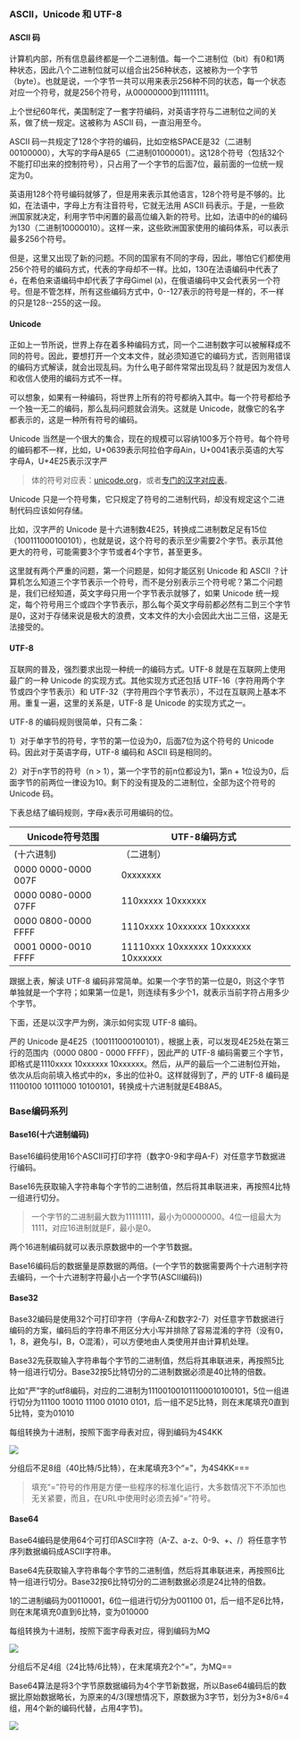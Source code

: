 ### ASCII，Unicode 和 UTF-8

#### ASCII 码
计算机内部，所有信息最终都是一个二进制值。每一个二进制位（bit）有0和1两种状态，因此八个二进制位就可以组合出256种状态，这被称为一个字节（byte）。也就是说，一个字节一共可以用来表示256种不同的状态，每一个状态对应一个符号，就是256个符号，从00000000到11111111。

上个世纪60年代，美国制定了一套字符编码，对英语字符与二进制位之间的关系，做了统一规定。这被称为 ASCII 码，一直沿用至今。

ASCII 码一共规定了128个字符的编码，比如空格SPACE是32（二进制00100000），大写的字母A是65（二进制01000001）。这128个符号（包括32个不能打印出来的控制符号），只占用了一个字节的后面7位，最前面的一位统一规定为0。

英语用128个符号编码就够了，但是用来表示其他语言，128个符号是不够的。比如，在法语中，字母上方有注音符号，它就无法用 ASCII 码表示。于是，一些欧洲国家就决定，利用字节中闲置的最高位编入新的符号。比如，法语中的é的编码为130（二进制10000010）。这样一来，这些欧洲国家使用的编码体系，可以表示最多256个符号。

但是，这里又出现了新的问题。不同的国家有不同的字母，因此，哪怕它们都使用256个符号的编码方式，代表的字母却不一样。比如，130在法语编码中代表了é，在希伯来语编码中却代表了字母Gimel (ג)，在俄语编码中又会代表另一个符号。但是不管怎样，所有这些编码方式中，0--127表示的符号是一样的，不一样的只是128--255的这一段。

#### Unicode
正如上一节所说，世界上存在着多种编码方式，同一个二进制数字可以被解释成不同的符号。因此，要想打开一个文本文件，就必须知道它的编码方式，否则用错误的编码方式解读，就会出现乱码。为什么电子邮件常常出现乱码？就是因为发信人和收信人使用的编码方式不一样。

可以想象，如果有一种编码，将世界上所有的符号都纳入其中。每一个符号都给予一个独一无二的编码，那么乱码问题就会消失。这就是 Unicode，就像它的名字都表示的，这是一种所有符号的编码。

Unicode 当然是一个很大的集合，现在的规模可以容纳100多万个符号。每个符号的编码都不一样，比如，U+0639表示阿拉伯字母Ain，U+0041表示英语的大写字母A，U+4E25表示汉字严

>体的符号对应表：[unicode.org](http://www.unicode.org/)，或者[专门的汉字对应表](http://www.chi2ko.com/tool/CJK.htm)。

Unicode 只是一个符号集，它只规定了符号的二进制代码，却没有规定这个二进制代码应该如何存储。

比如，汉字严的 Unicode 是十六进制数4E25，转换成二进制数足足有15位（100111000100101），也就是说，这个符号的表示至少需要2个字节。表示其他更大的符号，可能需要3个字节或者4个字节，甚至更多。

这里就有两个严重的问题，第一个问题是，如何才能区别 Unicode 和 ASCII ？计算机怎么知道三个字节表示一个符号，而不是分别表示三个符号呢？第二个问题是，我们已经知道，英文字母只用一个字节表示就够了，如果 Unicode 统一规定，每个符号用三个或四个字节表示，那么每个英文字母前都必然有二到三个字节是0，这对于存储来说是极大的浪费，文本文件的大小会因此大出二三倍，这是无法接受的。

#### UTF-8
互联网的普及，强烈要求出现一种统一的编码方式。UTF-8 就是在互联网上使用最广的一种 Unicode 的实现方式。其他实现方式还包括 UTF-16（字符用两个字节或四个字节表示）和 UTF-32（字符用四个字节表示），不过在互联网上基本不用。重复一遍，这里的关系是，UTF-8 是 Unicode 的实现方式之一。

UTF-8 的编码规则很简单，只有二条：

1）对于单字节的符号，字节的第一位设为0，后面7位为这个符号的 Unicode 码。因此对于英语字母，UTF-8 编码和 ASCII 码是相同的。

2）对于n字节的符号（n > 1），第一个字节的前n位都设为1，第n + 1位设为0，后面字节的前两位一律设为10。剩下的没有提及的二进制位，全部为这个符号的 Unicode 码。

下表总结了编码规则，字母x表示可用编码的位。

| Unicode符号范围 | UTF-8编码方式 |
| - | - |
|(十六进制)|（二进制）|
|0000 0000-0000 007F | 0xxxxxxx |
|0000 0080-0000 07FF | 110xxxxx 10xxxxxx |
|0000 0800-0000 FFFF | 1110xxxx 10xxxxxx 10xxxxxx |
|0001 0000-0010 FFFF | 11110xxx 10xxxxxx 10xxxxxx 10xxxxxx |

跟据上表，解读 UTF-8 编码非常简单。如果一个字节的第一位是0，则这个字节单独就是一个字符；如果第一位是1，则连续有多少个1，就表示当前字符占用多少个字节。

下面，还是以汉字严为例，演示如何实现 UTF-8 编码。

严的 Unicode 是4E25（100111000100101），根据上表，可以发现4E25处在第三行的范围内（0000 0800 - 0000 FFFF），因此严的 UTF-8 编码需要三个字节，即格式是1110xxxx 10xxxxxx 10xxxxxx。然后，从严的最后一个二进制位开始，依次从后向前填入格式中的x，多出的位补0。这样就得到了，严的 UTF-8 编码是11100100 10111000 10100101，转换成十六进制就是E4B8A5。

### Base编码系列
#### Base16(十六进制编码)

Base16编码使用16个ASCII可打印字符（数字0-9和字母A-F）对任意字节数据进行编码。

Base16先获取输入字符串每个字节的二进制值，然后将其串联进来，再按照4比特一组进行切分。

>一个字节的二进制最大数为11111111，最小为00000000。4位一组最大为1111，对应16进制就是F，最小是0。

两个16进制编码就可以表示原数据中的一个字节数据。

Base16编码后的数据量是原数据的两倍。(一个字节的数据需要两个十六进制字符去编码，一个十六进制字符最小占一个字节(ASCII编码))

#### Base32
Base32编码是使用32个可打印字符（字母A-Z和数字2-7）对任意字节数据进行编码的方案，编码后的字符串不用区分大小写并排除了容易混淆的字符（没有0，1，8，避免与I，B，O混淆），可以方便地由人类使用并由计算机处理。

Base32先获取输入字符串每个字节的二进制值，然后将其串联进来，再按照5比特一组进行切分。Base32按5比特切分的二进制数据必须是40比特的倍数。

比如“严”字的utf8编码，对应的二进制为111001001011100010100101，5位一组进行切分为11100 10010 11100 01010 0101，后一组不足5比特，则在末尾填充0直到5比特，变为01010

每组转换为十进制，按照下面字母表对应，得到编码为4S4KK

![](img/字符编码/2019-02-06-17-19-34.png)

分组后不足8组（40比特/5比特），在末尾填充3个“=”，为4S4KK===

>填充“=”符号的作用是方便一些程序的标准化运行，大多数情况下不添加也无关紧要，而且，在URL中使用时必须去掉“=”符号。

#### Base64
Base64编码是使用64个可打印ASCII字符（A-Z、a-z、0-9、+、/）将任意字节序列数据编码成ASCII字符串。

Base64先获取输入字符串每个字节的二进制值，然后将其串联进来，再按照6比特一组进行切分。Base32按6比特切分的二进制数据必须是24比特的倍数。

1的二进制编码为00110001，6位一组进行切分为001100 01，后一组不足6比特，则在末尾填充0直到6比特，变为010000

每组转换为十进制，按照下面字母表对应，得到编码为MQ

![](img/字符编码/2019-02-06-18-18-48.png)

分组后不足4组（24比特/6比特），在末尾填充2个“=”，为MQ==

Base64算法是将3个字节原数据编码为4个字节新数据，所以Base64编码后的数据比原始数据略长，为原来的4/3(理想情况下，原数据为3字节，划分为3*8/6=4组，用4个新的编码代替，占用4字节)。

![](img/字符编码/2019-02-06-18-45-26.png)


